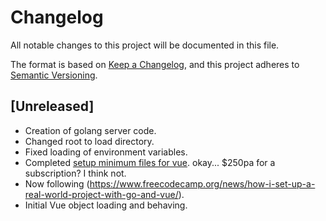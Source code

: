 # Changelog

All notable changes to this project will be documented in this file.

The format is based on [Keep a Changelog](https://keepachangelog.com/en/1.0.0/),
and this project adheres to [Semantic Versioning](https://semver.org/spec/v2.0.0.html).

## [Unreleased]

- Creation of golang server code.
- Changed root to load directory.
- Fixed loading of environment variables.
- Completed [setup minimum files for vue](https://egghead.io/lessons/javascript-set-up-the-minimum-files-needed-to-run-vue-3). okay... $250pa for a subscription? I think not.
- Now following (https://www.freecodecamp.org/news/how-i-set-up-a-real-world-project-with-go-and-vue/).
- Initial Vue object loading and behaving.